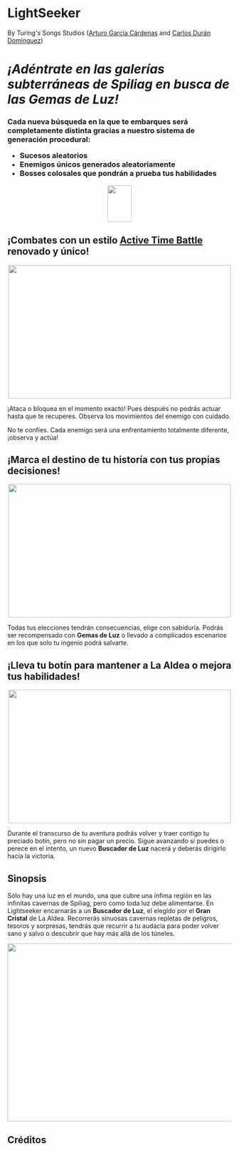 LightSeeker
=====
By Turing's Songs Studios ([Arturo García Cárdenas](https://github.com/argarc03) and [Carlos Durán Domínguez](https://github.com/CarlosDuranDominguez))

<h1><i>¡Adéntrate en las galerías subterráneas de Spiliag en busca de las Gemas de Luz!</i></h1>
<h3>Cada nueva búsqueda en la que te embarques será completamente distinta gracias a nuestro sistema de generación procedural:

<ul>
  <li>Sucesos aleatorios</li>
  <li>Enemigos únicos generados aleatoriamente</li> 
  <li>Bosses colosales que pondrán a prueba tus habilidades</li>
</ul>
</h3>

<p align="center"><img src="https://piskel-imgstore-b.appspot.com/img/f00e6238-bd2b-11e8-9a46-5fda3286c4be.gif" width="54" height="82"></p>

## ¡Combates con un estilo [Active Time Battle](https://www.giantbomb.com/active-time-battle/3015-95/) renovado y único!

<p align="center"><img src="https://user-images.githubusercontent.com/33768598/45781723-1c73c980-bc61-11e8-9e1f-32d0d79115b7.png" width="500" height="300"></p>

¡Ataca o bloquea en el momento exacto! Pues después no podrás actuar hasta que te recuperes. 
Observa los movimientos del enemigo con cuidado.

No te confíes. Cada enemigo será una enfrentamiento totalmente diferente, ¡observa y actúa!

## ¡Marca el destino de tu historía con tus propias decisiones!
<p align="center"><img src="https://user-images.githubusercontent.com/33768598/45785240-d3754280-bc6b-11e8-93ad-7af6ebbeb003.jpg" width="500" height="300"></p>

Todas tus elecciones tendrán consecuencias, elige con sabiduría. Podrás ser recompensado con __Gemas de Luz__ o llevado a complicados escenarios en los que solo tu ingenio podrá salvarte.

## ¡Lleva tu botín para mantener a La Aldea o mejora tus habilidades!

<p align="center"><img src="https://user-images.githubusercontent.com/33768598/45853538-3cc98400-bd46-11e8-87de-8c4452e1eab0.jpg" width="500" height="300"></p>

Durante el transcurso de tu aventura podrás volver y traer contigo tu preciado botín, pero no sin pagar un precio. Sigue avanzando si puedes o perece en el intento, un nuevo __Buscador de Luz__ nacerá y deberás dirigirlo hacia la victoria.

## Sinopsis

Sólo hay una luz en el mundo, una que cubre una ínfima región en las infinitas cavernas de Spiliag, pero como toda luz debe alimentarse.
En Lightseeker encarnarás a un __Buscador de Luz__, el elegido por el __Gran Cristal__ de La Aldea. Recorrerás sinuosas cavernas repletas de peligros, tesoros y sorpresas, tendrás que recurrir a tu audacia para poder volver sano y salvo o descubrir que hay más allá de los túneles.
<p align="center"><img src="https://user-images.githubusercontent.com/33768598/45785254-e0923180-bc6b-11e8-9d89-46aadacd90a9.jpg" width="600" height="400"></p>

## Créditos










